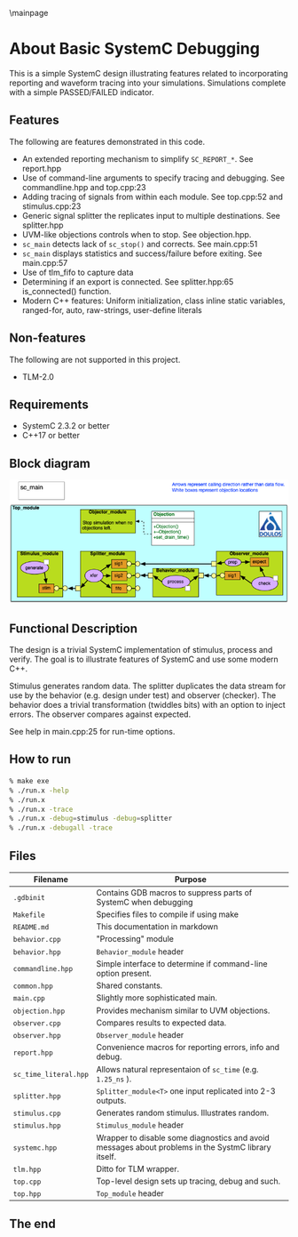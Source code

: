 <!-- For doxygen -->
\mainpage

About Basic SystemC Debugging
=============================

This is a simple SystemC design illustrating features related to incorporating reporting and waveform tracing into your simulations. Simulations complete with a simple PASSED/FAILED indicator.

Features
--------

The following are features demonstrated in this code.

- An extended reporting mechanism to simplify `SC_REPORT_*`. See report.hpp
- Use of command-line arguments to specify tracing and debugging. See commandline.hpp and top.cpp:23
- Adding tracing of signals from within each module. See top.cpp:52 and stimulus.cpp:23
- Generic signal splitter the replicates input to multiple destinations. See splitter.hpp
- UVM-like objections controls when to stop. See objection.hpp.
- `sc_main` detects lack of `sc_stop()` and corrects. See main.cpp:51
- `sc_main` displays statistics and success/failure before exiting. See main.cpp:57
- Use of tlm_fifo<T> to capture data
- Determining if an export is connected. See splitter.hpp:65 is_connected() function.
- Modern C++ features: Uniform initialization, class inline static variables, ranged-for, auto, raw-strings, user-define literals
  
Non-features
------------

The following are not supported in this project.

- TLM-2.0

Requirements
------------
- SystemC 2.3.2 or better
- C++17 or better

Block diagram
-------------

![Block Diagram](assets/block_diagram.png)

Functional Description
----------------------

The design is a trivial SystemC implementation of stimulus, process and verify. The goal is to illustrate features of SystemC and use some modern C++.

Stimulus generates random data. The splitter duplicates the data stream for use by the behavior (e.g. design under test) and observer (checker). The behavior does a trivial transformation (twiddles bits) with an option to inject errors. The observer compares against expected.

See help in main.cpp:25 for run-time options.

How to run
----------

```sh
% make exe
% ./run.x -help
% ./run.x
% ./run.x -trace
% ./run.x -debug=stimulus -debug=splitter
% ./run.x -debugall -trace
```

Files
-----

| Filename              | Purpose                                                                                             |
| --------------------- | --------------------------------------------------------------------------------------------------- |
| `.gdbinit`            | Contains GDB macros to suppress parts of SystemC when debugging                                     |
| `Makefile`            | Specifies files to compile if using make                                                            |
| `README.md`           | This documentation in markdown                                                                      |
| `behavior.cpp`        | "Processing" module                                                                                 |
| `behavior.hpp`        | `Behavior_module` header                                                                            |
| `commandline.hpp`     | Simple interface to determine if command-line option present.                                       |
| `common.hpp`          | Shared constants.                                                                                   |
| `main.cpp`            | Slightly more sophisticated main.                                                                   |
| `objection.hpp`       | Provides mechanism similar to UVM objections.                                                       |
| `observer.cpp`        | Compares results to expected data.                                                                  |
| `observer.hpp`        | `Observer_module` header                                                                            |
| `report.hpp`          | Convenience macros for reporting errors, info and debug.                                            |
| `sc_time_literal.hpp` | Allows natural representaion of `sc_time` (e.g. `1.25_ns` ).                                        |
| `splitter.hpp`        | `Splitter_module<T>` one input replicated into 2-3 outputs.                                         |
| `stimulus.cpp`        | Generates random stimulus. Illustrates random.                                                      |
| `stimulus.hpp`        | `Stimulus_module` header                                                                            |
| `systemc.hpp`         | Wrapper to disable some diagnostics and avoid messages about problems in the SystmC library itself. |
| `tlm.hpp`             | Ditto for TLM wrapper.                                                                              |
| `top.cpp`             | Top-level design sets up tracing, debug and such.                                                   |
| `top.hpp`             | `Top_module` header                                                                                 |

## The end
<!-- vim:tw=78
-->
